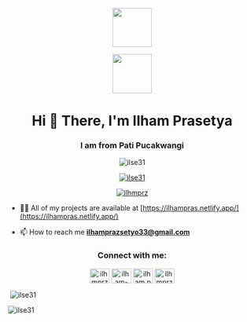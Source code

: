 <p align="center">
  <img src="https://cdn.discordapp.com/attachments/829581469936386079/830470865190912081/K-Gif.gif" height="80px"/>
</p>
<p align="center">
  <img src="https://c.tenor.com/rdp0UDqFMUEAAAAd/sayu.gif" height="80px"/>
</p>

<h1 align="center">Hi 👋 There, I'm Ilham Prasetya</h1>
<h3 align="center">I am from Pati Pucakwangi</h3>

<p align="center"> <img src="https://komarev.com/ghpvc/?username=ilse31&label=Profile%20views&color=0e75b6&style=flat"
        alt="ilse31" /> </p>

<p align="center"> <a href="https://github.com/ryo-ma/github-profile-trophy"><img
            src="https://github-profile-trophy.vercel.app/?username=ilse31" alt="ilse31" /></a> </p>

<p align="center"> <a href="https://twitter.com/ilhmprz" target="blank"><img
            src="https://img.shields.io/twitter/follow/ilhmprz?logo=twitter&style=for-the-badge" alt="ilhmprz" /></a>
</p>

- 👨‍💻 All of my projects are available at [https://ilhampras.netlify.app/](https://ilhampras.netlify.app/)

- 📫 How to reach me **ilhamprazsetyo33@gmail.com**

<h3 align="center">Connect with me:</h3>
<p align="center">
    <a href="https://twitter.com/ilhmprz" target="blank"><img align="center"
            src="https://raw.githubusercontent.com/rahuldkjain/github-profile-readme-generator/master/src/images/icons/Social/twitter.svg"
            alt="ilhmprz" height="30" width="40" /></a>
    <a href="https://linkedin.com/in/ilham-prasetya-706725144" target="blank"><img align="center"
            src="https://raw.githubusercontent.com/rahuldkjain/github-profile-readme-generator/master/src/images/icons/Social/linked-in-alt.svg"
            alt="ilham-prasetya-706725144" height="30" width="40" /></a>
    <a href="https://fb.com/ilham.praas.54" target="blank"><img align="center"
            src="https://raw.githubusercontent.com/rahuldkjain/github-profile-readme-generator/master/src/images/icons/Social/facebook.svg"
            alt="ilham.praas.54" height="30" width="40" /></a>
    <a href="https://instagram.com/ilhmprz" target="blank"><img align="center"
            src="https://raw.githubusercontent.com/rahuldkjain/github-profile-readme-generator/master/src/images/icons/Social/instagram.svg"
            alt="ilhmprz" height="30" width="40" /></a>
</p>

<p>&nbsp;<img align="center" src="https://github-readme-stats.vercel.app/api?username=ilse31&show_icons=true&locale=en"
        alt="ilse31" /></p>

<p><img align="center" src="https://github-readme-streak-stats.herokuapp.com/?user=ilse31&" alt="ilse31" /></p>
